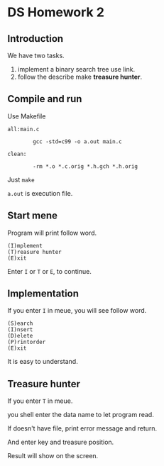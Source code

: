 # DS Homework 2

## Introduction

We have two tasks.
1. implement a binary search tree use link.
2. follow the describe make **treasure hunter**.

## Compile and run

Use Makefile

```
all:main.c

        gcc -std=c99 -o a.out main.c

clean:

		-rm *.o *.c.orig *.h.gch *.h.orig
```

Just `make`

`a.out` is execution file.

## Start mene
Program will print follow word.

```
(I)mplement
(T)reasure hunter
(E)xit
```
Enter `I` or `T` or `E`, to continue.

## Implementation

If you enter `I` in meue, you will see follow word.

```
(S)earch
(I)nsert
(D)elete
(P)rintorder
(E)xit
```

It is easy to understand.

## Treasure hunter

If you enter `T` in meue.

you shell enter the data name to let program read.

If doesn't have file, print error message and return.

And enter key and treasure position.

Result will show on the screen.
